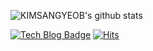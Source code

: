 ![KIMSANGYEOB's github stats](https://github-readme-stats.vercel.app/api?username=KIMSANGYEOB&show_icons=true)

[![Tech Blog Badge](http://img.shields.io/badge/-Tech%20blog-yellow?style=flat-square&logo=github&link=https://sy1009.tistory.com/)](https://sy1009.tistory.com/) [![Hits](https://hits.seeyoufarm.com/api/count/incr/badge.svg?url=https%3A%2F%2Fgithub.com%2FKIMSANGYEOB%2Fhit-counter&count_bg=%2379C83D&title_bg=%23555555&icon=&icon_color=%23E7E7E7&title=hits&edge_flat=false)](https://hits.seeyoufarm.com)


